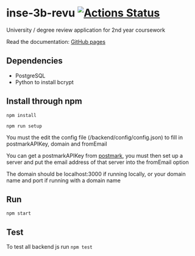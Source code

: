# inse-3b-revu [![Actions Status](https://github.com/mikaelsrozee/inse-3b-revu/workflows/Node.js%20CI/badge.svg)](https://github.com/mikaelsrozee/inse-3b-revu/actions)
University / degree review application for 2nd year coursework

Read the documentation: [GitHub pages](https://mikaelsrozee.github.io/inse-3b-revu/)


## Dependencies
* PostgreSQL
* Python to install bcrypt


## Install through npm
`npm install`

`npm run setup`

You must the edit the config file (/backend/config/config.json) to fill in postmarkAPIKey, domain and fromEmail

You can get a postmarkAPIKey from [postmark](https://postmarkapp.com), you must then set up a server and put the email address of that server into the fromEmail option

The domain should be localhost:3000 if running locally, or your domain name and port if running with a domain name

## Run
`npm start`


## Test
To test all backend js run `npm test`
